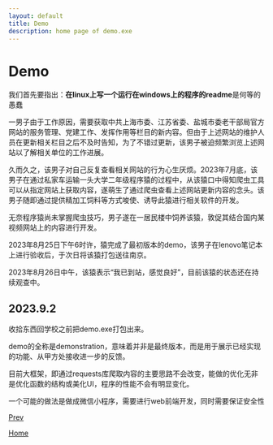 ```yaml
---
layout: default
title: Demo
description: home page of demo.exe
---
```


# Demo 

我们首先要指出：**在linux上写一个运行在windows上的程序的readme**是何等的愚蠢

一男子由于工作原因，需要获取中共上海市委、江苏省委、盐城市委老干部局官方网站的服务管理、党建工作、发挥作用等栏目的新内容。但由于上述网站的维护人员在更新相关栏目之后不及时告知，为了不错过更新，该男子被迫频繁浏览上述网站以了解相关单位的工作进展。

久而久之，该男子对自己反复查看相关网站的行为心生厌烦。2023年7月底，该男子在通过私家车运输一头大学二年级程序猿的过程中，从该猿口中得知爬虫工具可以从指定网站上获取内容，遂萌生了通过爬虫查看上述网站更新内容的念头。该男子随即通过提供精加工饲料等方式唆使、诱导此猿进行相关软件的开发。

无奈程序猿尚未掌握爬虫技巧，男子遂在一居民楼中饲养该猿，敦促其结合国内某视频网站上的内容进行开发。

2023年8月25日下午6时许，猿完成了最初版本的demo，该男子在lenovo笔记本上进行验收后，于次日将该猿打包送往南京。

2023年8月26日中午，该猿表示“我已到站，感觉良好”，目前该猿的状态还在持续观查中。

## 2023.9.2

收拾东西回学校之前把demo.exe打包出来。

demo的全称是demonstration，意味着并非是最终版本，而是用于展示已经实现的功能、从甲方处接收进一步的反馈。

目前大框架，即通过requests库爬取内容的主要思路不会改变，能做的优化无非是优化函数的结构或美化UI，程序的性能不会有明显变化。

一个可能的做法是做成微信小程序，需要进行web前端开发，同时需要保证安全性

[Prev](./wayback.md)

[Home](../index.md)

